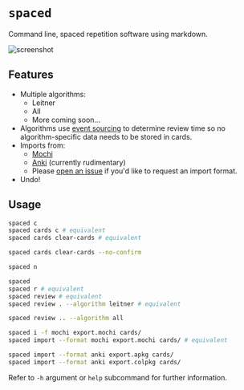 # `spaced`

Command line, spaced repetition software using markdown.

![screenshot](https://user-images.githubusercontent.com/36740602/134814105-44cbda7e-5dd2-4c90-a480-7aab2d0b5731.png)

## Features

- Multiple algorithms:
  - Leitner
  - All
  - More coming soon...
- Algorithms use [event sourcing](https://en.wikipedia.org/wiki/Domain-driven_design#Event_sourcing) to determine review time so no algorithm-specific data needs to be stored in cards.
- Imports from:
  - [Mochi](https://mochi.cards)
  - [Anki](https://apps.ankiweb.net) (currently rudimentary)
  - Please [open an issue](https://github.com/mtoohey31/spaced/issues/new) if you'd like to request an import format.
- Undo!

## Usage

```sh
spaced c
spaced cards c # equivalent
spaced cards clear-cards # equivalent

spaced cards clear-cards --no-confirm

spaced n

spaced
spaced r # equivalent
spaced review # equivalent
spaced review . --algorithm leitner # equivalent

spaced review .. --algorithm all

spaced i -f mochi export.mochi cards/
spaced import --format mochi export.mochi cards/ # equivalent

spaced import --format anki export.apkg cards/
spaced import --format anki export.colpkg cards/
```

Refer to `-h` argument or `help` subcommand for further information.
